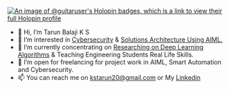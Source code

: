 [![An image of @guitaruser's Holopin badges, which is a link to view their full Holopin profile](https://holopin.me/guitaruser)](https://holopin.io/@guitaruser)
- 👋 Hi, I’m Tarun Balaji K S
- 👀 I’m interested in <a href="https://www.instagram.com/load_thecode/">Cybersecurity</a> &  <a href="https://www.instagram.com/tarun_code.py/">Solutions Architecture Using AIML. </a>
- 🌱 I’m currently concentrating on <a href="https://www.hackerrank.com/tarunbalajiks">Researching on Deep Learning Algorithms</a> & Teaching Engineering Students Real Life Skills.
- 💞️ I’m open for freelancing for project work in AIML, Smart Automation and Cybersecurity.
- 📫 You can reach me on kstarun20@gmail.com or My <a href="https://www.linkedin.com/in/tarunbalajiks/">Linkedin</a>

<!---
guitaruser/guitaruser is a ✨ special ✨ repository because its `README.md` (this file) appears on your GitHub profile.
You can click the Preview link to take a look at your changes.
--->
